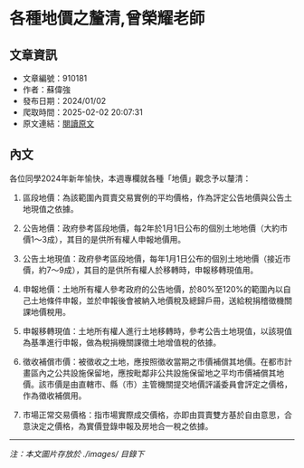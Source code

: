 # 各種地價之釐清,曾榮耀老師

## 文章資訊
- 文章編號：910181
- 作者：蘇偉強
- 發布日期：2024/01/02
- 爬取時間：2025-02-02 20:07:31
- 原文連結：[閱讀原文](https://real-estate.get.com.tw/Columns/detail.aspx?no=910181)

## 內文
各位同學2024年新年愉快，本週專欄就各種「地價」觀念予以釐清：

1. 區段地價：為該範圍內買賣交易實例的平均價格，作為評定公告地價與公告土地現值之依據。

2. 公告地價：政府參考區段地價，每2年於1月1日公布的個別土地地價（大約市價1～3成），其目的是供所有權人申報地價用。

3. 公告土地現值：政府參考區段地價，每年1月1日公布的個別土地地價（接近市價，約7～9成），其目的是供所有權人於移轉時，申報移轉現值用。

4. 申報地價：土地所有權人參考政府的公告地價，於80%至120%的範圍內以自己土地條件申報，並於申報後會被納入地價稅及總歸戶冊，送給稅捐稽徵機關課地價稅用。

5. 申報移轉現值：土地所有權人進行土地移轉時，參考公告土地現值，以該現值為基準進行申報，做為稅捐機關課徵土地增值稅的依據。

6. 徵收補償市價：被徵收之土地，應按照徵收當期之市價補償其地價。在都市計畫區內之公共設施保留地，應按毗鄰非公共設施保留地之平均市價補償其地價。該市價是由直轄市、縣（市）主管機關提交地價評議委員會評定之價格，作為徵收補償用。

7. 市場正常交易價格：指市場實際成交價格，亦即由買賣雙方基於自由意思，合意決定之價格，為實價登錄申報及房地合一稅之依據。

---
*注：本文圖片存放於 ./images/ 目錄下*
